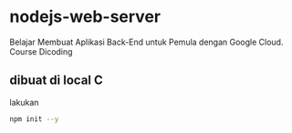 # nodejs-web-server
Belajar Membuat Aplikasi Back-End untuk Pemula dengan Google Cloud. Course Dicoding
## dibuat di local C
lakukan 
```bash
npm init --y
```
